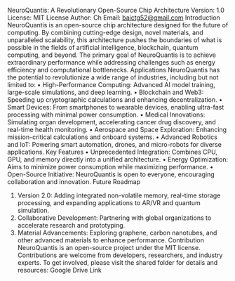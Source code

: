NeuroQuantis: A Revolutionary Open-Source Chip Architecture
Version: 1.0
License: MIT License
Author: Ch
Email: baictg52@gmail.com
Introduction
NeuroQuantis is an open-source chip architecture designed for the future of computing. By combining cutting-edge design, novel materials, and unparalleled scalability, this architecture pushes the boundaries of what is possible in the fields of artificial intelligence, blockchain, quantum computing, and beyond.
The primary goal of NeuroQuantis is to achieve extraordinary performance while addressing challenges such as energy efficiency and computational bottlenecks.
Applications
NeuroQuantis has the potential to revolutionize a wide range of industries, including but not limited to:
•	High-Performance Computing: Advanced AI model training, large-scale simulations, and deep learning.
•	Blockchain and Web3: Speeding up cryptographic calculations and enhancing decentralization.
•	Smart Devices: From smartphones to wearable devices, enabling ultra-fast processing with minimal power consumption.
•	Medical Innovations: Simulating organ development, accelerating cancer drug discovery, and real-time health monitoring.
•	Aerospace and Space Exploration: Enhancing mission-critical calculations and onboard systems.
•	Advanced Robotics and IoT: Powering smart automation, drones, and micro-robots for diverse applications.
Key Features
•	Unprecedented Integration: Combines CPU, GPU, and memory directly into a unified architecture.
•	Energy Optimization: Aims to minimize power consumption while maximizing performance.
•	Open-Source Initiative: NeuroQuantis is open to everyone, encouraging collaboration and innovation.
Future Roadmap
1.	Version 2.0: Adding integrated non-volatile memory, real-time storage processing, and expanding applications to AR/VR and quantum simulation.
2.	Collaborative Development: Partnering with global organizations to accelerate research and prototyping.
3.	Material Advancements: Exploring graphene, carbon nanotubes, and other advanced materials to enhance performance.
Contribution
NeuroQuantis is an open-source project under the MIT license. Contributions are welcome from developers, researchers, and industry experts.
To get involved, please visit the shared folder for details and resources:
Google Drive Link
